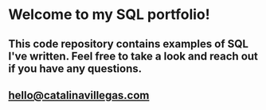 # Welcome to my SQL portfolio!
## This code repository contains examples of SQL I've written. Feel free to take a look and reach out if you have any questions.
## hello@catalinavillegas.com

